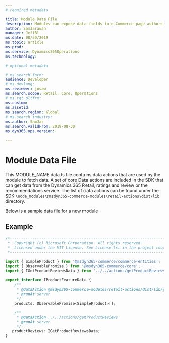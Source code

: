 ```yaml
---
# required metadata

title: Module Data File
description: Modules can expose data fields to e-Commerce page authors to enter in content used for rendering the module on a page.  This content could include a module title or heading, rich text description, call to action link, image URLs or Dynamics 365 Retail product data. 
author: SamJarawan
manager: JeffBl
ms.date: 08/30/2019
ms.topic: article
ms.prod: 
ms.service: Dynamics365Operations
ms.technology: 

# optional metadata

# ms.search.form: 
audience: Developer
# ms.devlang: 
ms.reviewer: josaw
ms.search.scope: Retail, Core, Operations
# ms.tgt_pltfrm: 
ms.custom: 
ms.assetid: 
ms.search.region: Global
# ms.search.industry: 
ms.author: SamJar
ms.search.validFrom: 2019-08-30
ms.dyn365.ops.version: 

---
```

# Module Data File
This MODULE_NAME.data.ts file contains data actions that are used by the module to fetch data.  A set of core Data actions are included in the SDK that can get data from the Dynamics 365 Retail, ratings and review or the recommendations service.  The list of data actions can be found under the SDK `\node_modules\@msdyn365-commerce-modules\retail-actions\dist\lib` directory.

Below is a sample data file for a new module

## Example
```typescript
/*---------------------------------------------------------------------------------------------
 *  Copyright (c) Microsoft Corporation. All rights reserved.
 *  Licensed under the MIT License. See License.txt in the project root for license information.
 *--------------------------------------------------------------------------------------------*/

import { SimpleProduct } from '@msdyn365-commerce/commerce-entities';
import { ObservablePromise } from '@msdyn365-commerce/core';
import { IGetProductReviewsData } from '../../actions/getProductReviews';

export interface IProductFeatureData {
    /**
     * @dataAction @msdyn365-commerce-modules/retail-actions/dist/lib/get-simple-products
     * @runAt server
     */
    products: ObservablePromise<SimpleProduct>[];

    /**
     * @dataAction ../../actions/getProductReviews
     * @runAt server
     */
   productReviews: IGetProductReviewsData;
}
```
